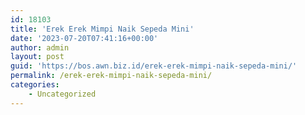 ```yaml
---
id: 18103
title: 'Erek Erek Mimpi Naik Sepeda Mini'
date: '2023-07-20T07:41:16+00:00'
author: admin
layout: post
guid: 'https://bos.awn.biz.id/erek-erek-mimpi-naik-sepeda-mini/'
permalink: /erek-erek-mimpi-naik-sepeda-mini/
categories:
    - Uncategorized
---
```


